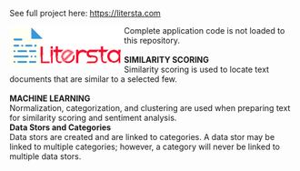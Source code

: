 
See full project here: https://litersta.com

<a href="url"><img src="https://github.com/grey1689/litersta/blob/master/litersta/static/images/Logo.png?raw=true" align="left" height="40%" width="40%" ></a>

Complete application code is not loaded to this repository.<br>
<br>
<b>SIMILARITY SCORING</b><br>
Similarity scoring is used to locate text documents that are similar to a selected few.<br>
<br>
<b>MACHINE LEARNING</b><br>
Normalization, categorization, and clustering are used when preparing text for similarity scoring and sentiment analysis.
<br>
<b>Data Stors and Categories</b><br>
Data stors are created and are linked to categories. A data stor may be linked to multiple categories; however, a category will never be linked to multiple data stors.
